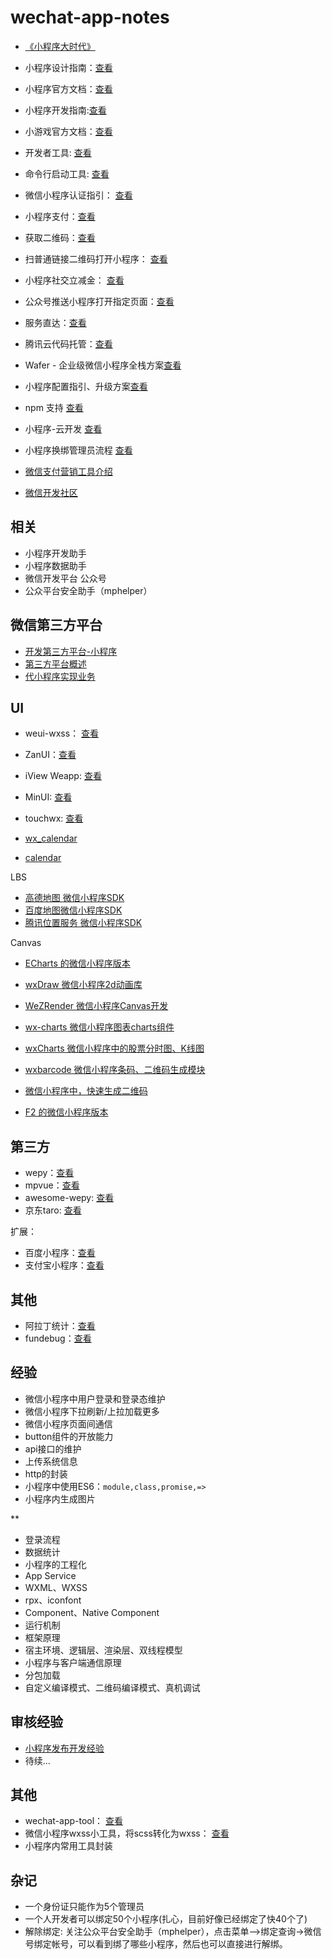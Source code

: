 # wechat-app-notes

- [《小程序大时代》](http://229032.uniflows.com/stage/180929/229032.html?54190601=&from=groupmessage&isappinstalled=0)

- 小程序设计指南：[查看](https://developers.weixin.qq.com/miniprogram/design/index.html)
- 小程序官方文档：[查看](https://developers.weixin.qq.com/miniprogram/dev/)
- 小程序开发指南:[查看](https://developers.weixin.qq.com/ebook?action=get_post_info&token=935589521&volumn=1&lang=zh_CN&book=miniprogram&docid=0008aeea9a8978ab0086a685851c0a)

- 小游戏官方文档：[查看](https://developers.weixin.qq.com/minigame/dev/index.html)
- 开发者工具: [查看](https://developers.weixin.qq.com/miniprogram/dev/devtools/devtools.html)
- 命令行启动工具: [查看](https://developers.weixin.qq.com/miniprogram/dev/devtools/cli.html)

- 微信小程序认证指引： [查看](https://developers.weixin.qq.com/miniprogram/product/renzheng.html)
- 小程序支付：[查看](https://pay.weixin.qq.com/wiki/doc/api/wxa/wxa_api.php?chapter=7_3&index=1)
- 获取二维码：[查看](https://developers.weixin.qq.com/miniprogram/dev/api/qrcode.html)
- 扫普通链接二维码打开小程序： [查看](https://developers.weixin.qq.com/miniprogram/introduction/qrcode.html)

- 小程序社交立减金： [查看](https://mp.weixin.qq.com/s/bIjVnYCViiUoladrM-0iIg)
- 公众号推送小程序打开指定页面：[查看](https://mp.weixin.qq.com/wiki?t=resource/res_main&id=mp1433751277)

- 服务直达：[查看](https://mp.weixin.qq.com/servicezone/apidocs/html/index.html)
- 腾讯云代码托管：[查看](https://developers.weixin.qq.com/miniprogram/dev/qcloud/tgit.html)
- Wafer - 企业级微信小程序全栈方案[查看](https://github.com/tencentyun/wafer-node-server-demo)
- 小程序配置指引、升级方案[查看](https://github.com/tencentyun/weapp-doc)
- npm 支持 [查看](https://developers.weixin.qq.com/miniprogram/dev/devtools/npm.html)

- 小程序-云开发 [查看](https://developers.weixin.qq.com/miniprogram/dev/wxcloud/basis/getting-started.html)

- 小程序换绑管理员流程 [查看](http://kf.qq.com/faq/170602BRfiM3170602iEJNFJ.html)

- [微信支付营销工具介绍](http://kf.qq.com/faq/161220J7bIZr161220QbQvua.html)

- [微信开发社区](https://developers.weixin.qq.com/)


## 相关

- 小程序开发助手
- 小程序数据助手
- 微信开发平台 公众号
- 公众平台安全助手（mphelper）


## 微信第三方平台

- [开发第三方平台-小程序](https://developers.weixin.qq.com/miniprogram/dev/devtools/ext.html)
- [第三方平台概述](https://open.weixin.qq.com/cgi-bin/showdocument?action=dir_list&t=resource/res_list&verify=1&id=open1419318292&token=&lang=zh_CN)
- [代小程序实现业务](https://open.weixin.qq.com/cgi-bin/showdocument?action=dir_list&t=resource/res_list&verify=1&id=open1489144594_DhNoV&token=&lang=zh_CN)


## UI

- weui-wxss： [查看](https://github.com/Tencent/weui-wxss)
- ZanUI：[查看](https://www.youzanyun.com/zanui/weapp#/zanui/base/icon)
- iView Weapp: [查看](https://weapp.iviewui.com/docs/guide/start)
- MinUI: [查看](https://github.com/meili/minui)
- touchwx: [查看](https://github.com/uileader/touchuiwx)

- [wx_calendar](https://github.com/treadpit/wx_calendar)
- [calendar](https://github.com/czcaiwj/calendar)


LBS
- [高德地图 微信小程序SDK](https://lbs.amap.com/api/wx/summary/)
- [百度地图微信小程序SDK](http://lbsyun.baidu.com/index.php?title=wxjsapi)
- [腾讯位置服务 微信小程序SDK](http://lbs.qq.com/qqmap_wx_jssdk/index.html)


Canvas
- [ECharts 的微信小程序版本](https://github.com/ecomfe/echarts-for-weixin)
- [wxDraw 微信小程序2d动画库](https://github.com/bobiscool/wxDraw)
- [WeZRender 微信小程序Canvas开发](https://github.com/guyoung/WeZRender)
- [wx-charts 微信小程序图表charts组件](https://github.com/xiaolin3303/wx-charts)
- [wxCharts 微信小程序中的股票分时图、K线图](https://github.com/Shaman05/wxCharts)

- [wxbarcode 微信小程序条码、二维码生成模块](https://github.com/alsey/wxbarcode)
- [微信小程序中，快速生成二维码](https://github.com/yingye/weapp-qrcode)

- [F2 的微信小程序版本](https://github.com/antvis/wx-f2)



## 第三方

- wepy：[查看](https://tencent.github.io/wepy/)
- mpvue：[查看](http://mpvue.com/mpvue/)
- awesome-wepy: [查看](https://github.com/aben1188/awesome-wepy)
- 京东taro: [查看](https://github.com/NervJS/taro)


扩展：
- 百度小程序：[查看](http://smartapp.baidu.com/static/miniappdoc/html/swan/index.html)
- 支付宝小程序：[查看](https://docs.alipay.com/mini/introduce)


## 其他

- 阿拉丁统计：[查看](https://www.aldwx.com/?logout=0)
- fundebug：[查看](https://www.fundebug.com/)


## 经验

- 微信小程序中用户登录和登录态维护
- 微信小程序下拉刷新/上拉加载更多
- 微信小程序页面间通信
- button组件的开放能力
- api接口的维护
- 上传系统信息
- http的封装
- 小程序中使用ES6：`module,class,promise,=>`
- 小程序内生成图片

**
- 登录流程
- 数据统计
- 小程序的工程化
- App Service
- WXML、WXSS
- rpx、iconfont
- Component、Native Component
- 运行机制
- 框架原理
- 宿主环境、逻辑层、渲染层、双线程模型
- 小程序与客户端通信原理
- 分包加载
- 自定义编译模式、二维码编译模式、真机调试


## 审核经验

- [小程序发布开发经验](./notes/01.md)
- 待续...


## 其他

- wechat-app-tool： [查看](https://github.com/ShenBao/wechat-app-tool)
- 微信小程序wxss小工具，将scss转化为wxss： [查看](https://github.com/ShenBao/wechat-weapp-wxss-tool)
- 小程序内常用工具封装


## 杂记

- 一个身份证只能作为5个管理员
- 一个人开发者可以绑定50个小程序(扎心，目前好像已经绑定了快40个了)
- 解除绑定: 关注公众平台安全助手（mphelper），点击菜单-->绑定查询->微信号绑定帐号，可以看到绑了哪些小程序，然后也可以直接进行解绑。


